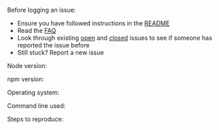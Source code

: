 Before logging an issue:

* Ensure you have followed instructions in the [README](https://github.com/coryhouse/react-slingshot/blob/master/README.md)
* Read the [FAQ](https://github.com/coryhouse/react-slingshot/blob/master/docs/FAQ.md)
* Look through existing [open](https://github.com/coryhouse/react-slingshot/issues) and [closed](https://github.com/coryhouse/react-slingshot/issues?q=is%3Aissue+is%3Aclosed) issues to see if someone has reported the issue before
* Still stuck? Report a new issue

Node version:

npm version:

Operating system:

Command line used:

Steps to reproduce:
